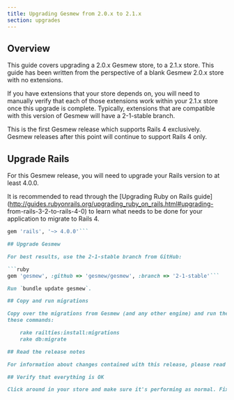 ```yaml
---
title: Upgrading Gesmew from 2.0.x to 2.1.x
section: upgrades
---
```


## Overview

This guide covers upgrading a 2.0.x Gesmew store, to a 2.1.x store. This
guide has been written from the perspective of a blank Gesmew 2.0.x store with
no extensions.

If you have extensions that your store depends on, you will need to manually
verify that each of those extensions work within your 2.1.x store once this
upgrade is complete. Typically, extensions that are compatible with this
version of Gesmew will have a 2-1-stable branch.

This is the first Gesmew release which supports Rails 4 exclusively. Gesmew
releases after this point will continue to support Rails 4 only.

## Upgrade Rails

For this Gesmew release, you will need to upgrade your Rails version to at least 4.0.0.

It is recommended to read through the [Upgrading Ruby on Rails
guide](http://guides.rubyonrails.org/upgrading_ruby_on_rails.html#upgrading-
from-rails-3-2-to-rails-4-0) to learn what needs to be done for your
application to migrate to Rails 4.

```ruby
gem 'rails', '~> 4.0.0'```

## Upgrade Gesmew

For best results, use the 2-1-stable branch from GitHub:

```ruby
gem 'gesmew', :github => 'gesmew/gesmew', :branch => '2-1-stable'```

Run `bundle update gesmew`.

## Copy and run migrations

Copy over the migrations from Gesmew (and any other engine) and run them using
these commands:

    rake railties:install:migrations
    rake db:migrate

## Read the release notes

For information about changes contained with this release, please read the [2.1.0 Release Notes](http://guides.gesmewcommerce.com/release_notes/gesmew_2_1_0.html).

## Verify that everything is OK

Click around in your store and make sure it's performing as normal. Fix any deprecation warnings you see.

